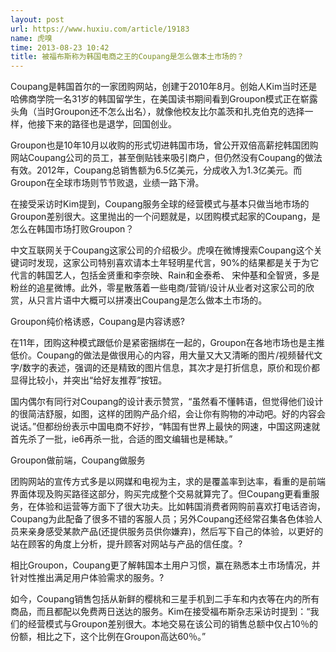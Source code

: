 ```yaml
---
layout: post
url: https://www.huxiu.com/article/19183
name: 虎嗅
time: 2013-08-23 10:42
title: 被福布斯称为韩国电商之王的Coupang是怎么做本土市场的？
---
```

Coupang是韩国首尔的一家团购网站，创建于2010年8月。创始人Kim当时还是哈佛商学院一名31岁的韩国留学生，在美国读书期间看到Groupon模式正在崭露头角（当时Groupon还不怎么出名），就像他校友比尔盖茨和扎克伯克的选择一样，他接下来的路径也是退学，回国创业。

Groupon也是10年10月以收购的形式切进韩国市场，曾公开双倍高薪挖韩国团购网站Coupang公司的员工，甚至倒贴钱来吸引商户，但仍然没有Coupang的做法有效。2012年，Coupang总销售额为6.5亿美元，分成收入为1.3亿美元。而Groupon在全球市场则节节败退，业绩一路下滑。

在接受采访时Kim提到，Coupang服务全球的经营模式与基本只做当地市场的Groupon差别很大。这里抛出的一个问题就是，以团购模式起家的Coupang，是怎么在韩国市场打败Groupon？

中文互联网关于Coupang这家公司的介绍极少。虎嗅在微博搜索Coupang这个关键词时发现，这家公司特别喜欢请本土年轻明星代言，90%的结果都是关于为它代言的韩国艺人，包括金贤重和李奈映、Rain和金泰希、 宋仲基和全智贤，多是粉丝的追星微博。此外，零星散落着一些电商/营销/设计从业者对这家公司的欣赏，从只言片语中大概可以拼凑出Coupang是怎么做本土市场的。

Groupon纯价格诱惑，Coupang是内容诱惑?

在11年，团购这种模式跟低价是紧密捆绑在一起的，Groupon在各地市场也是主推低价。Coupang的做法是做很用心的内容，用大量又大又清晰的图片/视频替代文字/数字的表述，强调的还是精致的图片信息，其次才是打折信息，原价和现价都显得比较小，并突出“给好友推荐”按钮。

国内偶尔有同行对Coupang的设计表示赞赏，“虽然看不懂韩语，但觉得他们设计的很简洁舒服，如图，这样的团购产品介绍，会让你有购物的冲动吧。好的内容会说话。”但都纷纷表示中国电商不好抄，“韩国有世界上最快的网速，中国这网速就首先杀了一批，ie6再杀一批，合适的图文编辑也是稀缺。”

Groupon做前端，Coupang做服务

团购网站的宣传方式多是以网媒和电视为主，求的是覆盖率到达率，看重的是前端界面体现及购买路径这部分，购买完成整个交易就算完了。但Coupang更看重服务，在体验和运营等方面下了很大功夫。比如韩国消费者网购前喜欢打电话咨询，Coupang为此配备了很多不错的客服人员；另外Coupang还经常召集各色体验人员来亲身感受某款产品(还提供服务员供你嫌弃)，然后写下自己的体验，以更好的站在顾客的角度上分析，提升顾客对网站与产品的信任度。?

相比Groupon，Coupang更了解韩国本土用户习惯，赢在熟悉本土市场情况，并针对性推出满足用户体验需求的服务。?

如今，Coupang销售包括从新鲜的樱桃和三星手机到二手车和内衣等在内的所有商品，而且都配以免费两日送达的服务。Kim在接受福布斯杂志采访时提到：“我们的经营模式与Groupon差别很大。本地交易在该公司的销售总额中仅占10％的份额，相比之下，这个比例在Groupon高达60％。”

